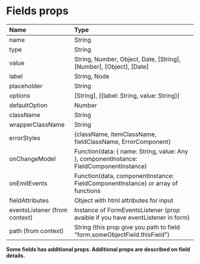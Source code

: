 # Fields props

| Name | Type |
| :--- | :--- |
| name | String |
| type | String |
| value | String, Number, Object, Date, \[String\], \[Number\], \[Object\], \[Date\] |
| label | String, Node |
| placeholder | String |
| options | \[String\], \[{label: String, value: String}\] |
| defaultOption | Number |
| className | String |
| wrapperClassName | String |
| errorStyles | {className, itemClassName, fieldClassName, ErrorComponent} |
| onChangeModel | Function\(data: { name: String, value: Any }, componentInstance: FieldComponentInstance\) |
| onEmitEvents | Function\(data, componentInstance: FieldComponentInstance\) or array of functions |
| fieldAttributes | Object with html attributes for input |
| eventsListener \(from context\) | Instance of FormEventsListener \(prop avaible if you have eventListener in form\) |
| path \(from context\) | String \(this prop give you path to field "form.someObjectField.thisField"\) |

**Some fields has additional props. Additional props are described on field details.**

